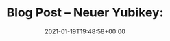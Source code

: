 ---
retweeted: false
source: <a href="https://mobile.twitter.com" rel="nofollow">Twitter Web App</a>
entities:
  hashtags: []
  symbols: []
  user_mentions: []
  urls:
  - url: https://t.co/sUx7z9CC5T
    expanded_url: https://bascht.com/blog/2021/01/18/neuer-yubikey/
    display_url: bascht.com/blog/2021/01/1…
    indices:
    - '27'
    - '50'
display_text_range:
- '0'
- '50'
favorite_count: '3'
id_str: '1351617667631886338'
truncated: false
retweet_count: '0'
id: '1351617667631886338'
possibly_sensitive: false
created_at: Tue Jan 19 19:48:58 +0000 2021
favorited: false
full_text: 'Blog Post – Neuer Yubikey:'
lang: de
quote_url: https://bascht.com/blog/2021/01/18/neuer-yubikey/
tags:
- pesos:twitter
date: '2021-01-19T19:48:58+00:00'
src: https://twitter.com/bascht/status/1351617667631886338
original_url: https://twitter.com/bascht/status/1351617667631886338
type: twitter_tweet
text: 'Blog Post – Neuer Yubikey:'
title: 'Blog Post – Neuer Yubikey:'

---